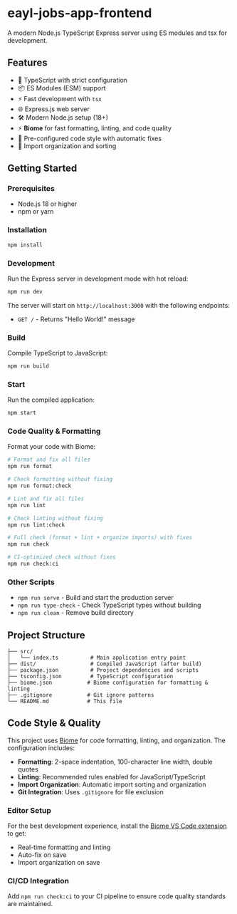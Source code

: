 # eayl-jobs-app-frontend

A modern Node.js TypeScript Express server using ES modules and tsx for development.

## Features

- 🚀 TypeScript with strict configuration
- 📦 ES Modules (ESM) support
- ⚡ Fast development with `tsx`
- 🌐 Express.js web server
- 🛠️ Modern Node.js setup (18+)
- ⚡ **Biome** for fast formatting, linting, and code quality
- 🔧 Pre-configured code style with automatic fixes
- 📝 Import organization and sorting

## Getting Started

### Prerequisites

- Node.js 18 or higher
- npm or yarn

### Installation

```bash
npm install
```

### Development

Run the Express server in development mode with hot reload:

```bash
npm run dev
```

The server will start on `http://localhost:3000` with the following endpoints:
- `GET /` - Returns "Hello World!" message

### Build

Compile TypeScript to JavaScript:

```bash
npm run build
```

### Start

Run the compiled application:

```bash
npm start
```

### Code Quality & Formatting

Format your code with Biome:

```bash
# Format and fix all files
npm run format

# Check formatting without fixing
npm run format:check

# Lint and fix all files
npm run lint

# Check linting without fixing
npm run lint:check

# Full check (format + lint + organize imports) with fixes
npm run check

# CI-optimized check without fixes
npm run check:ci
```

### Other Scripts

- `npm run serve` - Build and start the production server
- `npm run type-check` - Check TypeScript types without building
- `npm run clean` - Remove build directory

## Project Structure

```
├── src/
│   └── index.ts          # Main application entry point
├── dist/                 # Compiled JavaScript (after build)
├── package.json          # Project dependencies and scripts
├── tsconfig.json         # TypeScript configuration
├── biome.json           # Biome configuration for formatting & linting
├── .gitignore           # Git ignore patterns
└── README.md            # This file
```

## Code Style & Quality

This project uses [Biome](https://biomejs.dev/) for code formatting, linting, and organization. The configuration includes:

- **Formatting**: 2-space indentation, 100-character line width, double quotes
- **Linting**: Recommended rules enabled for JavaScript/TypeScript
- **Import Organization**: Automatic import sorting and organization
- **Git Integration**: Uses `.gitignore` for file exclusion

### Editor Setup

For the best development experience, install the [Biome VS Code extension](https://marketplace.visualstudio.com/items?itemName=biomejs.biome) to get:
- Real-time formatting and linting
- Auto-fix on save
- Import organization on save

### CI/CD Integration

Add `npm run check:ci` to your CI pipeline to ensure code quality standards are maintained.